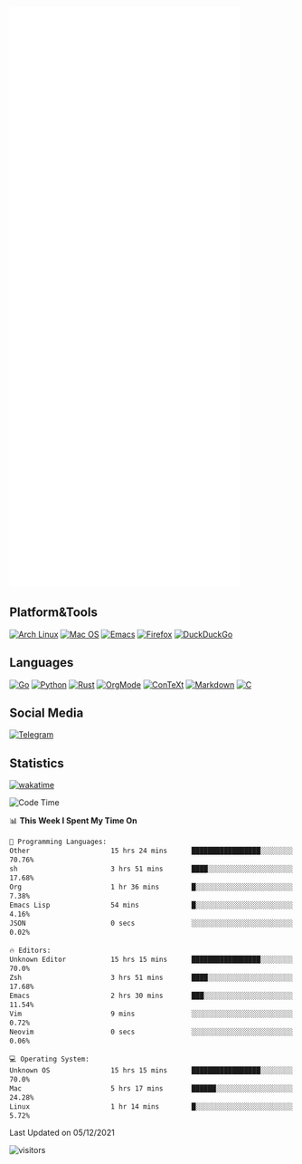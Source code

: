 ![Metrics](https://github.com/SteamedFish/SteamedFish/blob/master/github-metrics.svg)

## Platform&Tools

[![Arch Linux](https://img.shields.io/badge/ArchLinux-1793D1?logo=arch-linux&logoColor=fff&style=flat-square)](https://archlinux.org/)
[![Mac OS](https://img.shields.io/badge/MacOS-000000?style=flat-square&logo=macos&logoColor=F0F0F0)](https://www.apple.com/macos/)
[![Emacs](https://img.shields.io/badge/Emacs-%237F5AB6.svg?&style=flat-square&logo=gnu-emacs&logoColor=white)](https://www.gnu.org/software/emacs/)
[![Firefox](https://img.shields.io/badge/Firefox-FF7139?style=flat-square&logo=Firefox-Browser&logoColor=white)](https://firefox.com/)
[![DuckDuckGo](https://img.shields.io/badge/DuckDuckGo-DE5833?style=flat-square&logo=DuckDuckGo&logoColor=white)](https://duckduckgo.com/)

## Languages

[![Go](https://img.shields.io/badge/Golang-%2300ADD8.svg?style=flat-square&logo=go&logoColor=white)](https://golang.org/)
[![Python](https://img.shields.io/badge/Python-3670A0?style=flat-square&logo=python&logoColor=ffdd54)](https://www.python.org/)
[![Rust](https://img.shields.io/badge/Rust-%23000000.svg?style=flat-square&logo=rust&logoColor=white)](https://www.rust-lang.org/)
[![OrgMode](https://img.shields.io/badge/OrgMode-%23000000.svg?style=flat-square&logo=org&logoColor=white)](https://orgmode.org/)
[![ConTeXt](https://img.shields.io/badge/ConTeXt-%23008080.svg?style=flat-square&logo=latex&logoColor=white)](https://contextgarden.net/)
[![Markdown](https://img.shields.io/badge/MarkDown-%23000000.svg?style=flat-square&logo=markdown&logoColor=white)](https://daringfireball.net/projects/markdown/)
[![C](https://img.shields.io/badge/C-%2300599C.svg?style=flat-square&logo=c&logoColor=white)](https://www.iso.org/standard/74528.html)

## Social Media

[![Telegram](https://img.shields.io/badge/SteamedFish-2CA5E0?style=social&logo=telegram&logoColor=white)](https://t.me/SteamedFish)

## Statistics
[![wakatime](https://wakatime.com/badge/user/168280d6-fcf2-4b4f-ad3a-dc4612f35b38.svg)](https://wakatime.com/@168280d6-fcf2-4b4f-ad3a-dc4612f35b38)

<!--START_SECTION:waka-->
![Code Time](http://img.shields.io/badge/Code%20Time-1%2C498%20hrs%2044%20mins-blue)

📊 **This Week I Spent My Time On** 

```text
💬 Programming Languages: 
Other                    15 hrs 24 mins      █████████████████░░░░░░░░   70.76% 
sh                       3 hrs 51 mins       ████░░░░░░░░░░░░░░░░░░░░░   17.68% 
Org                      1 hr 36 mins        █░░░░░░░░░░░░░░░░░░░░░░░░   7.38% 
Emacs Lisp               54 mins             █░░░░░░░░░░░░░░░░░░░░░░░░   4.16% 
JSON                     0 secs              ░░░░░░░░░░░░░░░░░░░░░░░░░   0.02%

🔥 Editors: 
Unknown Editor           15 hrs 15 mins      █████████████████░░░░░░░░   70.0% 
Zsh                      3 hrs 51 mins       ████░░░░░░░░░░░░░░░░░░░░░   17.68% 
Emacs                    2 hrs 30 mins       ███░░░░░░░░░░░░░░░░░░░░░░   11.54% 
Vim                      9 mins              ░░░░░░░░░░░░░░░░░░░░░░░░░   0.72% 
Neovim                   0 secs              ░░░░░░░░░░░░░░░░░░░░░░░░░   0.06%

💻 Operating System: 
Unknown OS               15 hrs 15 mins      █████████████████░░░░░░░░   70.0% 
Mac                      5 hrs 17 mins       ██████░░░░░░░░░░░░░░░░░░░   24.28% 
Linux                    1 hr 14 mins        █░░░░░░░░░░░░░░░░░░░░░░░░   5.72%

```


 Last Updated on 05/12/2021
<!--END_SECTION:waka-->

![visitors](https://visitor-badge.laobi.icu/badge?page_id=SteamedFish.SteamedFish)
